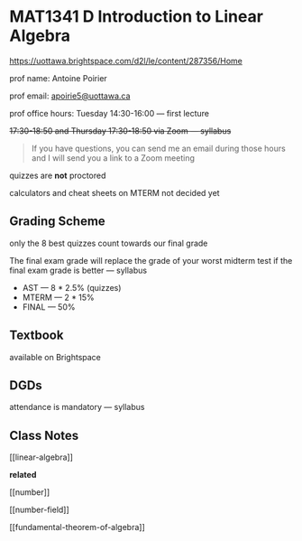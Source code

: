 # MAT1341 D Introduction to Linear Algebra

<https://uottawa.brightspace.com/d2l/le/content/287356/Home>

prof name: Antoine Poirier

prof email: <apoirie5@uottawa.ca>

prof office hours: Tuesday 14:30-16:00 &mdash; first lecture

~~17:30-18:50 and Thursday 17:30-18:50 via Zoom &mdash; syllabus~~

> If you have questions, you can send me an email
> during those hours and I will send you a link to a Zoom meeting

quizzes are **not** proctored

calculators and cheat sheets on MTERM not decided yet

## Grading Scheme

only the 8 best quizzes count towards our final grade

The final exam grade will replace the grade of your worst midterm test if the final exam grade is better &mdash; syllabus

- AST &mdash; 8 \* 2.5% (quizzes)
- MTERM &mdash; 2 \* 15%
- FINAL &mdash; 50%

## Textbook

available on Brightspace

## DGDs

attendance is mandatory &mdash; syllabus

## Class Notes

[[linear-algebra]]

**related**

[[number]]

[[number-field]]

[[fundamental-theorem-of-algebra]]
